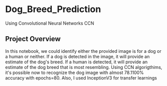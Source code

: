 # Dog_Breed_Prediction
Using Convolutional Neural Networks CCN
## Project Overview

In this notebook, we could identify either the provided image is for a dog or a human or neither. If a dog is detected in the image, it will provide an estimate of the dog's breed. If a human is detected, it will provide an estimate of the dog breed that is most resembling.
Using CCN algorigthims, it's possible now to recognize the dog image with almost 78.1100% accuracy with epochs=80.
Also, I used InceptionV3 for transfer learnings
